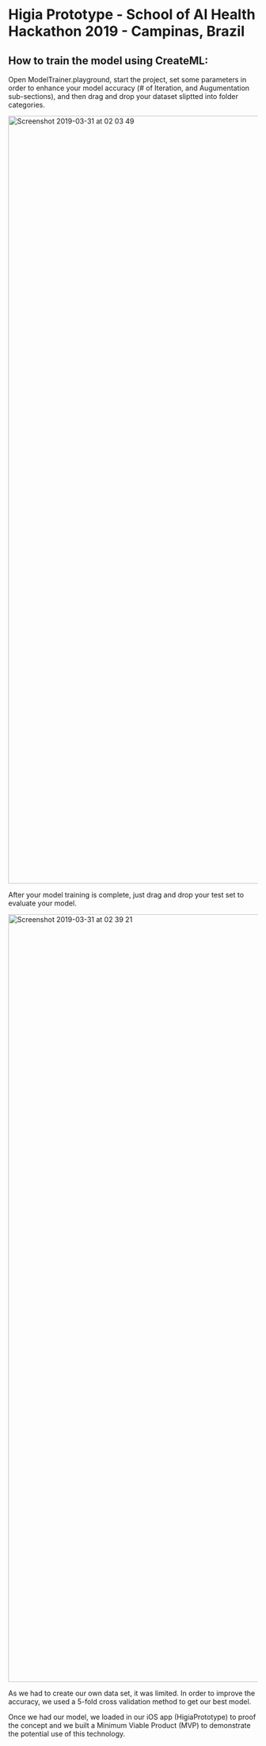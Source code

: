 # Higia Prototype - School of AI Health Hackathon 2019 - Campinas, Brazil

## How to train the model using CreateML:

Open ModelTrainer.playground, start the project, set some parameters in order to enhance your model accuracy (# of Iteration, and Augumentation sub-sections), and then drag and drop your dataset sliptted into folder categories.

<img width="1552" alt="Screenshot 2019-03-31 at 02 03 49" src="https://user-images.githubusercontent.com/29995158/55285090-d5c30280-535a-11e9-8447-41df1d48403e.png">

After your model training is complete, just drag and drop your test set to evaluate your model.

<img width="1552" alt="Screenshot 2019-03-31 at 02 39 21" src="https://user-images.githubusercontent.com/29995158/55285237-60593100-535e-11e9-95ec-5c41a8e564f6.png">

As we had to create our own data set, it was limited. In order to improve the accuracy, we used a 5-fold cross validation method to get our best model.

Once we had our model, we loaded in our iOS app (HigiaPrototype) to proof the concept and we built a Minimum Viable Product (MVP) to demonstrate the potential use of this technology.
